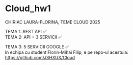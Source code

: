 # Cloud_hw1

CHIRIAC LAURA-FLORINA, TEME CLOUD 2025

TEMA 1: REST API ✅ <br>
TEMA 2: API + 3 SERVICII ✅ <br>

TEMA 3: 5 SERVICII GOOGLE ✅ <br>
In echipa cu student Florin-Mihai Filip, e pe repo-ul acestuia: https://github.com/JSHXUX/Cloud
<br>
